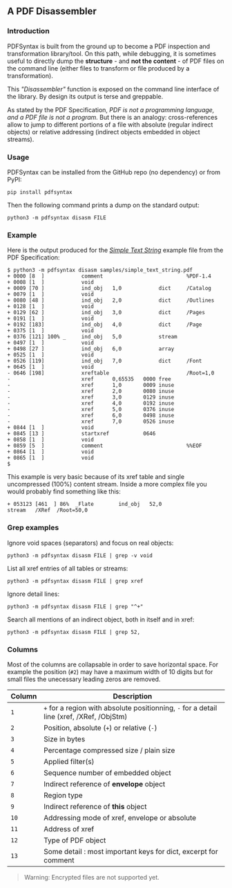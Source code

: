 ## A PDF Disassembler

### Introduction
PDFSyntax is built from the ground up to become a PDF inspection and transformation library/tool. On this path, while debugging,  it is sometimes useful to directly dump the **structure** - and **not the content** - of PDF files on the command line (either files to transform or file produced by a transformation).

This _"Disassembler"_ function is exposed on the command line interface of the library. By design its output is terse and greppable.

As stated by the PDF Specification, _PDF is not a programming language, and a PDF file is not a program._ But there is an analogy: cross-references allow to jump to different portions of a file with absolute (regular indirect objects) or relative addressing (indirect objects embedded in object streams).

### Usage
PDFSyntax can be installed from the GitHub repo (no dependency) or from PyPI:

    pip install pdfsyntax

Then the following command prints a dump on the standard output:

    python3 -m pdfsyntax disasm FILE

### Example
Here is the output produced for the [_Simple Text String_](https://github.com/desgeeko/pdfsyntax/raw/main/samples/simple_text_string.pdf) example file from the PDF Specification:

```
$ python3 -m pdfsyntax disasm samples/simple_text_string.pdf
+ 0000 [8  ]            comment                           %PDF-1.4            
+ 0008 [1  ]            void                                                  
+ 0009 [70 ]            ind_obj   1,0            dict     /Catalog            
+ 0079 [1  ]            void                                                  
+ 0080 [48 ]            ind_obj   2,0            dict     /Outlines           
+ 0128 [1  ]            void                                                  
+ 0129 [62 ]            ind_obj   3,0            dict     /Pages              
+ 0191 [1  ]            void                                                  
+ 0192 [183]            ind_obj   4,0            dict     /Page               
+ 0375 [1  ]            void                                                  
+ 0376 [121] 100% _     ind_obj   5,0            stream                       
+ 0497 [1  ]            void                                                  
+ 0498 [27 ]            ind_obj   6,0            array                        
+ 0525 [1  ]            void                                                  
+ 0526 [119]            ind_obj   7,0            dict     /Font               
+ 0645 [1  ]            void                                                  
- 0646 [198]            xreftable                         /Root=1,0           
-                       xref      0,65535   0000 free                         
-                       xref      1,0       0009 inuse                        
-                       xref      2,0       0080 inuse                        
-                       xref      3,0       0129 inuse                        
-                       xref      4,0       0192 inuse                        
-                       xref      5,0       0376 inuse                        
-                       xref      6,0       0498 inuse                        
-                       xref      7,0       0526 inuse                        
+ 0844 [1  ]            void                                                  
+ 0845 [13 ]            startxref           0646                              
+ 0858 [1  ]            void                                                  
+ 0859 [5  ]            comment                           %%EOF               
+ 0864 [1  ]            void                                                  
+ 0865 [1  ]            void                                                  
$ 
```

This example is very basic because of its xref table and single uncompressed (100%) content stream. Inside a more complex file you would probably find something like this:

```
+ 053123 [461  ] 86%  _Flate        ind_obj   52,0               stream   /XRef  /Root=50,0   
```


### Grep examples
Ignore void spaces (separators) and focus on real objects:

    python3 -m pdfsyntax disasm FILE | grep -v void

List all xref entries of all tables or streams:

    python3 -m pdfsyntax disasm FILE | grep xref

Ignore detail lines:

    python3 -m pdfsyntax disasm FILE | grep "^+"

Search all mentions of an indirect object, both in itself and in xref:

    python3 -m pdfsyntax disasm FILE | grep 52,


### Columns

Most of the columns are collapsable in order to save horizontal space. For example the position (`#2`) may have a maximum width of 10 digits but for small files the unecessary leading zeros are removed.

| Column | Description |
|--------|-------------|
| `1`     | `+` for a region with absolute positionning, `-` for a detail line (xref, /XRef, /ObjStm)|
| `2`     | Position, absolute (`+`) or relative (`-`)|
| `3`     | Size in bytes|
| `4`     | Percentage compressed size / plain size|
| `5`     | Applied filter(s)|
| `6`     | Sequence number of embedded object|
| `7`     | Indirect reference of **envelope** object|
| `8`     | Region type|
| `9`     | Indirect reference of **this** object|
| `10`    | Addressing mode of xref, envelope or absolute|
| `11`    | Address of xref|
| `12`    | Type of PDF object|
| `13`    | Some detail : most important keys for dict, excerpt for comment|


> Warning: Encrypted files are not supported yet. 

